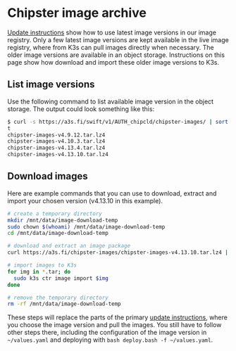 # Chipster image archive

[Update instructions](README.md#updates) show how to use latest image versions in our image registry. Only a few latest image versions are kept available in the live image registry, where from K3s can pull images directly when necessary. The older image versions are available in an object storage. Instructions on this page show how download and import these older image versions to K3s.

## List image versions

Use the following command to list available image version in the object storage. The output could look something like this:

```bash
$ curl -s https://a3s.fi/swift/v1/AUTH_chipcld/chipster-images/ | sort --version-sor
t
chipster-images-v4.9.12.tar.lz4
chipster-images-v4.10.3.tar.lz4
chipster-images-v4.13.4.tar.lz4
chipster-images-v4.13.10.tar.lz4
```

## Download images

Here are example commands that you can use to download, extract and import your chosen version (v4.13.10 in this example).

```bash
# create a temporary directory
mkdir /mnt/data/image-download-temp
sudo chown $(whoami) /mnt/data/image-download-temp
cd /mnt/data/image-download-temp

# download and extract an image package
curl https://a3s.fi/chipster-images/chipster-images-v4.13.10.tar.lz4 | lz4 -d | tar -x

# import images to K3s
for img in *.tar; do
  sudo k3s ctr image import $img
done

# remove the temporary directory
rm -rf /mnt/data/image-download-temp
```

These steps will replace the parts of the primary [update instructions](README.md#updates), where you choose the image version and pull the images. You still have to follow other steps there, including the configuration of the image version in `~/values.yaml` and deploying with `bash deploy.bash -f ~/values.yaml`.
